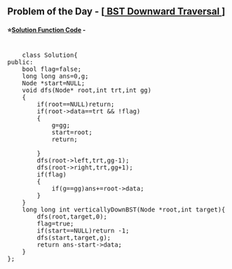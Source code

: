## Problem of the Day - [<a href="https://practice.geeksforgeeks.org/problems/c85e3a573a7de6dfd18398def16d05387852b319/1"> BST Downward Traversal </a>]


#### ⭐<ins>Solution Function Code</ins> -
<pre>

    class Solution{
public:
    bool flag=false;
    long long ans=0,g;
    Node *start=NULL;
    void dfs(Node* root,int trt,int gg)
    {
        if(root==NULL)return;
        if(root->data==trt && !flag)
        {
            g=gg;
            start=root;
            return;
            
        }
        dfs(root->left,trt,gg-1);
        dfs(root->right,trt,gg+1);
        if(flag)
        {
            if(g==gg)ans+=root->data;
        }
    }
    long long int verticallyDownBST(Node *root,int target){
        dfs(root,target,0);
        flag=true;
        if(start==NULL)return -1;
        dfs(start,target,g);
        return ans-start->data;
    }
};
</pre>
